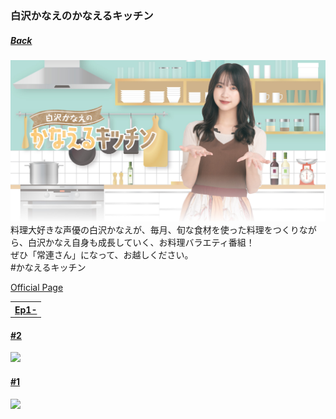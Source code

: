 ### 白沢かなえのかなえるキッチン
##### [Back](../MembersOwnProgram_List.md)

<img src="../../../../Img/MembersOwnProgram/KanaeKitchen_Banner.png" width="vw">
料理大好きな声優の白沢かなえが、毎月、旬な食材を使った料理をつくりながら、白沢かなえ自身も成長していく、お料理バラエティ番組！<br>
ぜひ「常連さん」になって、お越しください。<br>
#かなえるキッチン<br>

[Official Page](https://ch.nicovideo.jp/shirosawa-kanae)<br>

<table>
  <tr>
    <th><a href="#Ep1-10">Ep1-</a></th>
  </tr>
</table>

<a name="Ep1-10"></a>
#### [#2](Ep02.md)
<img src="../../../../Img/MembersOwnProgram/KanaeKitchen_Ep02.png" width="50%">

#### [#1](Ep01.md)
<img src="../../../../Img/MembersOwnProgram/KanaeKitchen_Ep01.png" width="50%">

